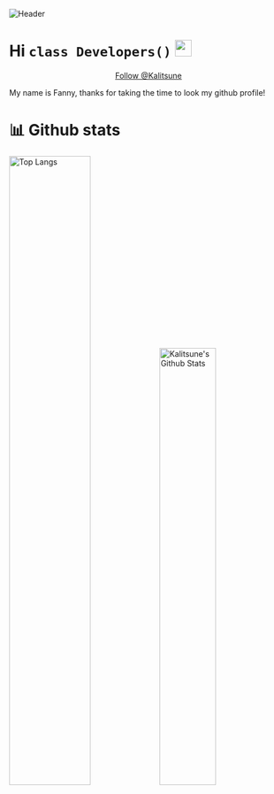 ![Header](HEADER-run.gif "Header")

# Hi `class Developers()` <img src = "https://raw.githubusercontent.com/MartinHeinz/MartinHeinz/master/wave.gif" width = 30px>

<p align="center">
    <a class="github-button" href="https://github.com/Kalitsune" data-size="large" aria-label="Follow @Kalitsune on GitHub">Follow @Kalitsune</a>
    
</p>

My name is Fanny, thanks for taking the time to look my github profile!

# 📊 Github stats
<img src="https://github-readme-stats.vercel.app/api?username=Kalitsune&show_icons=true&theme=github_dark" width="54%" alt="Top Langs" /><img src="https://github-readme-stats.vercel.app/api/top-langs/?username=Kalitsune&theme=github_dark&layout=compact" width="45%" alt="Kalitsune's Github Stats"/>
<br>

<script src="https://buttons.github.io/buttons.js"></script>